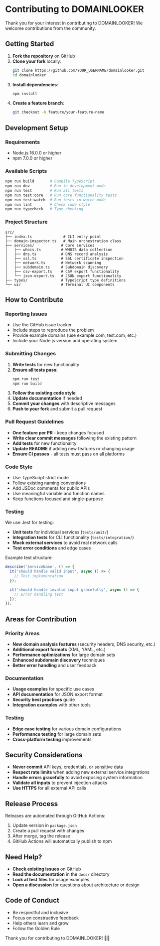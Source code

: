 # Contributing to DOMAINLOOKER

Thank you for your interest in contributing to DOMAINLOOKER! We welcome contributions from the community.

## Getting Started

1. **Fork the repository** on GitHub
2. **Clone your fork** locally:
   ```bash
   git clone https://github.com/YOUR_USERNAME/domainlooker.git
   cd domainlooker
   ```
3. **Install dependencies**:
   ```bash
   npm install
   ```
4. **Create a feature branch**:
   ```bash
   git checkout -b feature/your-feature-name
   ```

## Development Setup

### Requirements
- Node.js 16.0.0 or higher
- npm 7.0.0 or higher

### Available Scripts
```bash
npm run build       # Compile TypeScript
npm run dev         # Run in development mode
npm run test        # Run all tests
npm run test:core   # Run core functionality tests
npm run test:watch  # Run tests in watch mode
npm run lint        # Check code style
npm run typecheck   # Type checking
```

### Project Structure
```
src/
├── index.ts              # CLI entry point
├── domain-inspector.ts   # Main orchestration class
├── services/            # Core services
│   ├── whois.ts         # WHOIS data collection
│   ├── dns.ts           # DNS record analysis
│   ├── ssl.ts           # SSL certificate inspection
│   ├── network.ts       # Network scanning
│   ├── subdomain.ts     # Subdomain discovery
│   ├── csv-export.ts    # CSV export functionality
│   └── json-export.ts   # JSON export functionality
├── types/               # TypeScript type definitions
└── ui/                  # Terminal UI components
```

## How to Contribute

### Reporting Issues
- Use the GitHub issue tracker
- Include steps to reproduce the problem
- Provide example domains (use example.com, test.com, etc.)
- Include your Node.js version and operating system

### Submitting Changes

1. **Write tests** for new functionality
2. **Ensure all tests pass**:
   ```bash
   npm run test
   npm run build
   ```
3. **Follow the existing code style**
4. **Update documentation** if needed
5. **Commit your changes** with descriptive messages
6. **Push to your fork** and submit a pull request

### Pull Request Guidelines

- **One feature per PR** - keep changes focused
- **Write clear commit messages** following the existing pattern
- **Add tests** for new functionality
- **Update README** if adding new features or changing usage
- **Ensure CI passes** - all tests must pass on all platforms

### Code Style

- Use TypeScript strict mode
- Follow existing naming conventions
- Add JSDoc comments for public APIs
- Use meaningful variable and function names
- Keep functions focused and single-purpose

### Testing

We use Jest for testing:
- **Unit tests** for individual services (`tests/unit/`)
- **Integration tests** for CLI functionality (`tests/integration/`)
- **Mock external services** to avoid real network calls
- **Test error conditions** and edge cases

Example test structure:
```typescript
describe('ServiceName', () => {
  it('should handle valid input', async () => {
    // Test implementation
  });

  it('should handle invalid input gracefully', async () => {
    // Error handling test
  });
});
```

## Areas for Contribution

### Priority Areas
- **New domain analysis features** (security headers, DNS security, etc.)
- **Additional export formats** (XML, YAML, etc.)
- **Performance optimizations** for large domain sets
- **Enhanced subdomain discovery** techniques
- **Better error handling** and user feedback

### Documentation
- **Usage examples** for specific use cases
- **API documentation** for JSON export format
- **Security best practices** guide
- **Integration examples** with other tools

### Testing
- **Edge case testing** for various domain configurations
- **Performance testing** for large domain sets
- **Cross-platform testing** improvements

## Security Considerations

- **Never commit** API keys, credentials, or sensitive data
- **Respect rate limits** when adding new external service integrations
- **Handle errors gracefully** to avoid exposing system information
- **Validate all inputs** to prevent injection attacks
- **Use HTTPS** for all external API calls

## Release Process

Releases are automated through GitHub Actions:
1. Update version in `package.json`
2. Create a pull request with changes
3. After merge, tag the release
4. GitHub Actions will automatically publish to npm

## Need Help?

- **Check existing issues** on GitHub
- **Read the documentation** in the `docs/` directory
- **Look at test files** for usage examples
- **Open a discussion** for questions about architecture or design

## Code of Conduct

- Be respectful and inclusive
- Focus on constructive feedback
- Help others learn and grow
- Follow the Golden Rule

Thank you for contributing to DOMAINLOOKER! 🕵️‍♂️